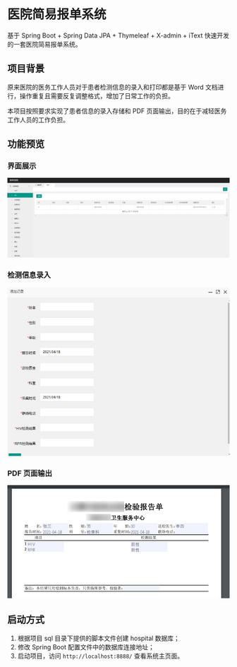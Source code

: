 # 医院简易报单系统

基于 Spring Boot + Spring Data JPA + Thymeleaf + X-admin + iText 快速开发的一套医院简易报单系统。

## 项目背景

原来医院的医务工作人员对于患者检测信息的录入和打印都是基于 Word 文档进行，操作重复且需要反复调整格式，增加了日常工作的负担。

本项目按照要求实现了患者信息的录入存储和 PDF 页面输出，目的在于减轻医务工作人员的工作负担。

## 功能预览

### 界面展示

![界面](./images/interface.jpg)

### 检测信息录入

![添加](./images/add.jpg)

### PDF 页面输出

![PDF](./images/pdf.jpg)

## 启动方式

1. 根据项目 sql 目录下提供的脚本文件创建 hospital 数据库；
2. 修改 Spring Boot 配置文件中的数据库连接地址；
3. 启动项目，访问 `http://localhost:8888/` 查看系统主页面。
